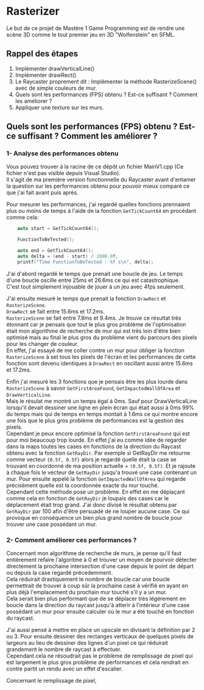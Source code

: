# Rasterizer

Le but de ce projet de Mastère 1 Game Programming est de rendre une scène 3D comme le tout premier jeu en 3D "Wolfenstein" en SFML.

## Rappel des étapes
1. Implémenter drawVerticalLine()
2. Implémenter drawRect()
3. Le Raycaster proprement dit : Implémenter la méthode RasterizeScene() avec de simple couleurs de mur.
4. Quels sont les performances (FPS) obtenu ? Est-ce suffisant ? Comment les améliorer ?
5. Appliquer une texture sur les murs.
  
  
  
## Quels sont les performances (FPS) obtenu ? Est-ce suffisant ? Comment les améliorer ?  
  
### 1- Analyse des performances obtenu
  
Vous pouvez trouver à  la racine de ce dépôt un fichier MainV1.cpp (Ce fichier n'est pas visible depuis Visual Studio).  
Il s'agit de ma première version fonctionnelle du Raycaster avant d'entamer la question sur les performances obtenu pour pouvoir mieux comparé ce que j'ai fait avant puis après.  
  
Pour mesurer les performances, j'ai regardé quelles fonctions prennaient plus ou moins de temps à l'aide de la fonction `GetTickCount64` en procédant comme cela:

```cpp
    auto start = GetTickCount64();

    FunctionToBeTested();

    auto end = GetTickCount64();
    auto delta = (end - start) / 1000.0f;
    printf("Time FunctionToBeTested : %f s\n", delta);
```

J'ai d'abord regardé le temps que prenait une boucle de jeu. Le temps d'une boucle oscille entre 25ms et 26.6ms ce qui est catastrophique.  
C'est tout simplement injouable de jouer à un jeu avec 4fps seulement.  

J'ai ensuite mesuré le temps que prenait la fonction `DrawRect` et `RasterizeScene`.  
`DrawRect` se fait entre 15.6ms et 17.2ms.  
`RasterizeScene` se fait entre 7.8ms et 9.4ms. 
Je trouve ce résultat très étonnant car je pensais que tout le plus gros problème de l'optimisation était mon algorithme de recherche de mur qui est très loin d'être bien optimisé mais au final le plus gros du problème vient du parcours des pixels pour les changer de couleur.  
En effet, j'ai essayé de me coller contre un mur pour obliger la fonction `RasterizeScene` à set tous les pixels de l'écran et les performances de cette fonction sont devenu identiques à `DrawRect` en oscillant aussi antre 15.6ms et 17.2ms.  
  
Enfin j'ai mesuré les 3 fonctions que je pensais être les plus lourde dans `RasterizeScene` à savoir `GetFirstAreaFound`, `GetImpactedWallOfArea` et `DrawVerticalLine`.  
Mais le résulat me montré un temps égal à 0ms.
Sauf pour DrawVerticalLine lorsqu'il devait dessiner une ligne en plein écran qui était aussi à 0ms 99% du temps mais qui de temps en temps montait à 1.6ms ce qui montre encore une fois que le plus gros problème de performances est la gestion des pixels.  
Cependant je peux encore optimisé la fonction `GetFirstAreaFound` qui est pour moi beaucoup trop lourde. 
En effet j'ai eu comme idée de regarder dans la maps toutes les cases en fonctions de la direction du Raycast obtenu avec la fonction `GetRayDir`. Par exemple si GetRayDir me retourne comme vecteur `{0.5f, 0.5f}` alors je regardé quelle était la case se trouvant en  coordonné de ma position actuelle + `(0.5f, 0.5f)`. Et je rajoute à chaque fois le vecteur de `GetRayDir` jusqu'a trouvé une case contenant un mur. Pour ensuite appelé la fonction `GetImpactedWallOfArea` qui regarde précisément quelle est la coordonnée exacte du mur touché.  
Cependant cette méthode pose un problème. En effet en me déplaçant comme cela en fonction de `GetRayDir` je loupais des cases car le déplacement était trop grand. 
J'ai donc divisé le résultat obtenu par `GetRayDir` par 100 afin d'être persuadé de ne louper aucune case. Ce qui provoque en conséquence un bien plus grand nombre de boucle pour trouver une case possédant un mur.  
  
### 2- Comment améliorer ces performances ?

Concernant mon algorithme de recherche de murs, je pense qu'il faut entièrement refaire l'algoritme à 0 et trouver un moyen de pourvoir détecter directement la prochaine intersection d'une case depuis le point de départ ou depuis la case regardé précedemment.   
Cela réduirait drastiquement le nombre de boucle car une boucle permettrait de trouver à coup sûr la prochaine casé à vérifié en ayant en plus déjà l'emplacement du prochain mur touché s'il y a un mur.  
Cela serait bien plus performant que de se déplacer très légèrement en boucle dans la direction du raycast jusqu'à atterir à l'intérieur d'une case possédant un mur pour ensuite calculer où le mur a été touché en fonction du raycast.   

J'ai aussi pensé à mettre en place un upscale en divisant la définition par 2 ou 3. Pour ensuite dessiner des rectanges verticaux de quelques pixels de largeurs  au lieu de dessiner des lignes d'un pixel ce qui réduirait grandement le nombre de raycast à effectuer.  
Cependant cela ne résoudrait pas le problème de remplissage de pixel qui est largement le plus gros problème de performances et cela rendrait en contre partit un rendu avec un effet d'escalier.

Concernant le remplissage de pixel, 